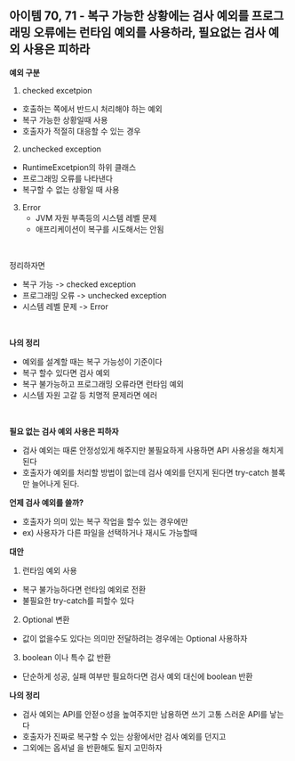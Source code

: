 ## 아이템 70, 71 - 복구 가능한 상황에는 검사 예외를 프로그래밍 오류에는 런타임 예외를 사용하라, 필요없는 검사 예외 사용은 피하라

**예외 구분**
1. checked excetpion
  - 호출하는 쪽에서 반드시 처리해야 하는 예외
  - 복구 가능한 상황일때 사용
  - 호출자가 적절히 대응할 수 있는 경우

2. unchecked exception
  - RuntimeExcetpion의 하위 클래스
  - 프로그래밍 오류를 나타낸다
  - 복구할 수 없는 상황일 때 사용

3. Error
   - JVM 자원 부족등의 시스템 레벨 문제
   - 애프리케이션이 복구를 시도해서는 안됨

  <br/>
  
정리하자면 
- 복구 가능 -> checked exception
- 프로그래밍 오류 -> unchecked exception
- 시스템 레벨 문제 -> Error

<br/>

**나의 정리**
- 예외를 설계할 때는 복구 가능성이 기준이다
- 복구 할수 있다면 검사 예외
- 복구 불가능하고 프로그래밍 오류라면 런타임 예외
- 시스템 자원 고갈 등 치명적 문제라면 에러

<br/>

**필요 없는 검사 예외 사용은 피하자**

- 검사 예외는 때론 안정성있게 해주지만 불필요하게 사용하면 API 사용성을 해치게 된다
- 호출자가 예외를 처리할 방법이 없는데 검사 예외를 던지게 된다면 try-catch 블록만 늘어나게 된다.


**언제 검사 예외를 쓸까?**
- 호출자가 의미 있는 복구 작업을 할수 있는 경우에만
- ex) 사용자가 다른 파일을 선택하거나 재시도 가능할때


**대안**
1. 런타임 예외 사용
  - 복구 불가능하다면 런타임 예외로 전환
  - 불필요한 try-catch를 피할수 있다


2. Optional 변환
  - 값이 없을수도 있다는 의미만 전달하려는 경우에는 Optional<T> 사용하자

3. boolean 이나 특수 값 반환
  - 단순하게 성공, 실패 여부만 필요하다면 검사 예외 대신에 boolean 반환


**나의 정리**
- 검사 예외는 API를 안젇ㅇ성을 높여주지만 남용하면 쓰기 고통 스러운 API를 낳는다
- 호출자가 진짜로 복구할 수 있는 상황에서만 검사 예외를 던지고
- 그외에는 옵셔널 을 반환해도 될지 고민하자










